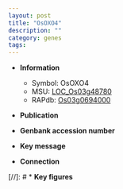```yaml
---
layout: post
title: "OsOXO4"
description: ""
category: genes
tags: 
---
```


* **Information**  
    + Symbol: OsOXO4  
    + MSU: [LOC_Os03g48780](http://rice.uga.edu/cgi-bin/ORF_infopage.cgi?orf=LOC_Os03g48780)  
    + RAPdb: [Os03g0694000](http://rapdb.dna.affrc.go.jp/viewer/gbrowse_details/irgsp1?name=Os03g0694000)  

* **Publication**  

* **Genbank accession number**  

* **Key message**  

* **Connection**  

[//]: # * **Key figures**  


